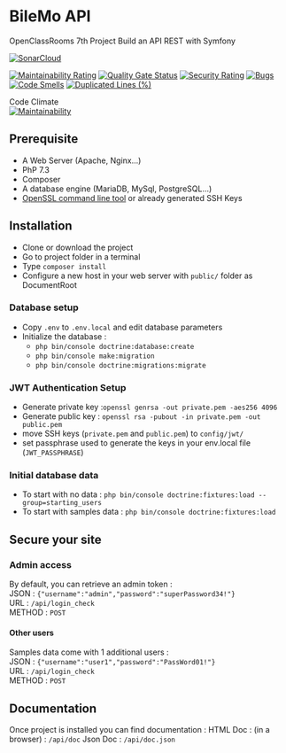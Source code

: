 # BileMo API

OpenClassRooms 7th Project
Build an API REST with Symfony

[![SonarCloud](https://sonarcloud.io/images/project_badges/sonarcloud-white.svg)](https://sonarcloud.io/dashboard?id=OSEvohe_OC-P7-API_REST)

[![Maintainability Rating](https://sonarcloud.io/api/project_badges/measure?project=OSEvohe_OC-P7-API_REST&metric=sqale_rating)](https://sonarcloud.io/dashboard?id=OSEvohe_OC-P7-API_REST)
[![Quality Gate Status](https://sonarcloud.io/api/project_badges/measure?project=OSEvohe_OC-P7-API_REST&metric=alert_status)](https://sonarcloud.io/dashboard?id=OSEvohe_OC-P7-API_REST)
[![Security Rating](https://sonarcloud.io/api/project_badges/measure?project=OSEvohe_OC-P7-API_REST&metric=security_rating)](https://sonarcloud.io/dashboard?id=OSEvohe_OC-P7-API_REST)
[![Bugs](https://sonarcloud.io/api/project_badges/measure?project=OSEvohe_OC-P7-API_REST&metric=bugs)](https://sonarcloud.io/dashboard?id=OSEvohe_OC-P7-API_REST)
[![Code Smells](https://sonarcloud.io/api/project_badges/measure?project=OSEvohe_OC-P7-API_REST&metric=code_smells)](https://sonarcloud.io/dashboard?id=OSEvohe_OC-P7-API_REST)
[![Duplicated Lines (%)](https://sonarcloud.io/api/project_badges/measure?project=OSEvohe_OC-P7-API_REST&metric=duplicated_lines_density)](https://sonarcloud.io/dashboard?id=OSEvohe_OC-P7-API_REST)

Code Climate  
[![Maintainability](https://api.codeclimate.com/v1/badges/3c10ea86ff7ba94bf013/maintainability)](https://codeclimate.com/github/OSEvohe/OC-P7-API_REST/maintainability)

## Prerequisite
* A Web Server (Apache, Nginx...)
* PhP 7.3
* Composer
* A database engine (MariaDB, MySql, PostgreSQL...)
* [OpenSSL command line tool](https://www.openssl.org/docs/man1.0.2/man1/openssl.html) or already generated SSH Keys

## Installation
* Clone or download the project
* Go to project folder in a terminal
* Type `composer install`
* Configure a new host in your web server with `public/` folder as DocumentRoot

### Database setup
* Copy `.env` to `.env.local` and edit database parameters
* Initialize the database : 
  * `php bin/console doctrine:database:create`
  * `php bin/console make:migration`
  * `php bin/console doctrine:migrations:migrate`
  
### JWT Authentication Setup
* Generate private key :`openssl genrsa -out private.pem -aes256 4096`
* Generate public key : `openssl rsa -pubout -in private.pem -out public.pem`
* move SSH keys (`private.pem` and `public.pem`) to `config/jwt/`
* set passphrase used to generate the keys in your env.local file (`JWT_PASSPHRASE`)

### Initial database data
* To start with no data : `php bin/console doctrine:fixtures:load --group=starting_users`
* To start with samples data : `php bin/console doctrine:fixtures:load`

## Secure your site
### Admin access
By default, you can retrieve an admin token :  
JSON : `{"username":"admin","password":"superPassword34!"}`   
URL :  `/api/login_check`   
METHOD :  `POST`

#### Other users
Samples data come with 1 additional users :  
JSON : `{"username":"user1","password":"PassWord01!"}`   
URL :  `/api/login_check`   
METHOD :  `POST`

## Documentation
Once project is installed you can find documentation : 
HTML Doc : (in a browser) : `/api/doc`
Json Doc : `/api/doc.json`